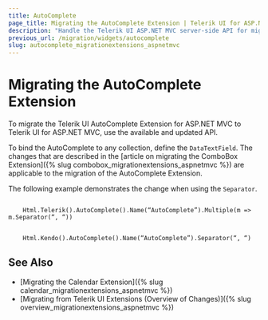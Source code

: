 ```yaml
---
title: AutoComplete
page_title: Migrating the AutoComplete Extension | Telerik UI for ASP.NET MVC
description: "Handle the Telerik UI ASP.NET MVC server-side API for migrating the AutoComplete Extension."
previous_url: /migration/widgets/autocomplete
slug: autocomplete_migrationextensions_aspnetmvc
---
```


# Migrating the AutoComplete Extension

To migrate the Telerik UI AutoComplete Extension for ASP.NET MVC to Telerik UI for ASP.NET MVC, use the available and updated API.

To bind the AutoComplete to any collection, define the `DataTextField`. The changes that are described in the [article on migrating the ComboBox Extension]({% slug combobox_migrationextensions_aspnetmvc %}) are applicable to the migration of the AutoComplete Extension.

The following example demonstrates the change when using the `Separator`.

```Previous

    Html.Telerik().AutoComplete().Name(“AutoComplete”).Multiple(m => m.Separator(“, “))
```
```Current

    Html.Kendo().AutoComplete().Name(“AutoComplete”).Separator(“, “)
```

## See Also

* [Migrating the Calendar Extension]({% slug calendar_migrationextensions_aspnetmvc %})
* [Migrating from Telerik UI Extensions (Overview of Changes)]({% slug overview_migrationextensions_aspnetmvc %})
